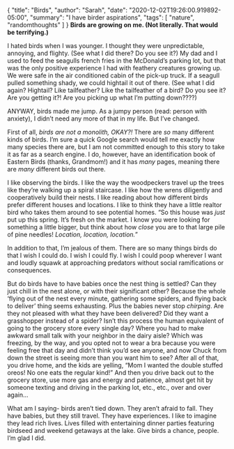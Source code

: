 {
    "title": "Birds",
    "author": "Sarah",
    "date": "2020-12-02T19:26:00.919892-05:00",
    "summary": "I have birder aspirations",
    "tags": [
        "nature",
        "randomthoughts"
    ]
}
**Birds are growing on me. (Not literally. That would be terrifying.)**

I hated birds when I was younger. I thought they were unpredictable,
annoying, and flighty. (See what I did there? Do you see it?) My dad and
I used to feed the seagulls french fries in the McDonald’s parking lot,
but that was the only positive experience I had with feathery creatures
growing up. We were safe in the air conditioned cabin of the pick-up
truck. If a seagull pulled something shady, we could hightail it out of
there. (See what I did again? Hightail? Like tailfeather? Like the
tailfeather of a bird? Do you see it? Are you getting it?\! Are you
picking up what I’m putting down????)

ANYWAY, birds made me jump. As a jumpy person (read: person with
anxiety), I didn’t need any more of that in my life. But I’ve changed.

First of all, *birds are not a monolith, OKAY?\!* There are *so* many
different kinds of birds. I’m sure a quick Google search would tell me
exactly how many species there are, but I am not committed enough to
this story to take it as far as a search engine. I do, however, have an
identification book of Eastern Birds (thanks, Grandmom\!) and it has
*many* pages, meaning there are *many* different birds out there.

I like observing the birds. I like the way the woodpeckers travel up the
trees like they’re walking up a spiral staircase. I like how the wrens
diligently and cooperatively build their nests. I like reading about how
different birds prefer different houses and locations. I like to think
they have a little realtor bird who takes them around to see potential
homes. “So this house was *just* put up this spring. It’s fresh on the
market. I know you were looking for something a little bigger, but think
about how *close* you are to that large pile of pine needles\!
*Location, location, location.*”

In addition to that, I’m jealous of them. There are so many things birds
do that I wish I could do. I wish I could fly. I wish I could poop
wherever I want and loudly squawk at approaching predators without
social ramifications or consequences.

But do birds have to have babies once the nest thing is settled? Can
they just chill in the nest alone, or with their significant other?
Because the whole ‘flying out of the nest every minute, gathering some
spiders, and flying back to deliver’ thing seems exhausting. Plus the
babies never stop *chirping*. Are they not pleased with what they have
been delivered? Did they want a grasshopper instead of a spider? Isn’t
this process the human equivalent of going to the grocery store every
single day? Where you had to make awkward small talk with your neighbor
in the dairy aisle? Which was freezing, by the way, and you opted not to
wear a bra because you were feeling free that day and didn’t think you’d
see anyone, and now Chuck from down the street is seeing more than you
want him to see? After all of that, you drive home, and the kids are
yelling, “Mom I wanted the double stuffed oreos\! No one eats the
regular kind\!” And then you drive back out to the grocery store, use
more gas and energy and patience, almost get hit by someone texting and
driving in the parking lot, etc., etc., over and over again…

What am I saying- birds aren’t tied down. They aren’t afraid to fall.
They have babies, but they still travel. They have experiences. I like
to imagine they lead rich lives. Lives filled with entertaining dinner
parties featuring birdseed and weekend getaways at the lake. Give birds
a chance, people. I’m glad I did.
